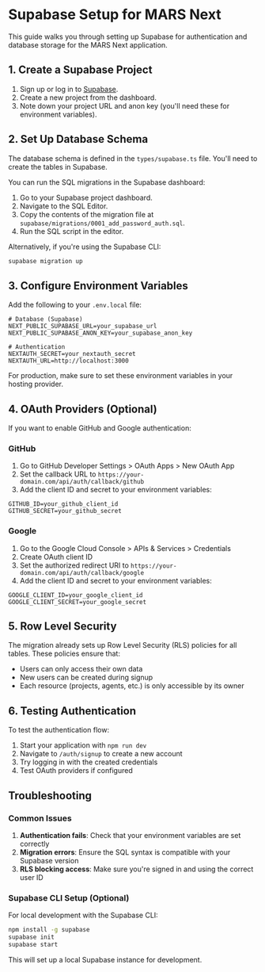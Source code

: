 # Supabase Setup for MARS Next

This guide walks you through setting up Supabase for authentication and database storage for the MARS Next application.

## 1. Create a Supabase Project

1. Sign up or log in to [Supabase](https://supabase.com/).
2. Create a new project from the dashboard.
3. Note down your project URL and anon key (you'll need these for environment variables).

## 2. Set Up Database Schema

The database schema is defined in the `types/supabase.ts` file. You'll need to create the tables in Supabase.

You can run the SQL migrations in the Supabase dashboard:

1. Go to your Supabase project dashboard.
2. Navigate to the SQL Editor.
3. Copy the contents of the migration file at `supabase/migrations/0001_add_password_auth.sql`.
4. Run the SQL script in the editor.

Alternatively, if you're using the Supabase CLI:

```bash
supabase migration up
```

## 3. Configure Environment Variables

Add the following to your `.env.local` file:

```
# Database (Supabase)
NEXT_PUBLIC_SUPABASE_URL=your_supabase_url
NEXT_PUBLIC_SUPABASE_ANON_KEY=your_supabase_anon_key

# Authentication
NEXTAUTH_SECRET=your_nextauth_secret
NEXTAUTH_URL=http://localhost:3000
```

For production, make sure to set these environment variables in your hosting provider.

## 4. OAuth Providers (Optional)

If you want to enable GitHub and Google authentication:

### GitHub

1. Go to GitHub Developer Settings > OAuth Apps > New OAuth App
2. Set the callback URL to `https://your-domain.com/api/auth/callback/github`
3. Add the client ID and secret to your environment variables:

```
GITHUB_ID=your_github_client_id
GITHUB_SECRET=your_github_secret
```

### Google

1. Go to the Google Cloud Console > APIs & Services > Credentials
2. Create OAuth client ID
3. Set the authorized redirect URI to `https://your-domain.com/api/auth/callback/google`
4. Add the client ID and secret to your environment variables:

```
GOOGLE_CLIENT_ID=your_google_client_id
GOOGLE_CLIENT_SECRET=your_google_secret
```

## 5. Row Level Security

The migration already sets up Row Level Security (RLS) policies for all tables. These policies ensure that:

- Users can only access their own data
- New users can be created during signup
- Each resource (projects, agents, etc.) is only accessible by its owner

## 6. Testing Authentication

To test the authentication flow:

1. Start your application with `npm run dev`
2. Navigate to `/auth/signup` to create a new account
3. Try logging in with the created credentials
4. Test OAuth providers if configured

## Troubleshooting

### Common Issues

1. **Authentication fails**: Check that your environment variables are set correctly
2. **Migration errors**: Ensure the SQL syntax is compatible with your Supabase version
3. **RLS blocking access**: Make sure you're signed in and using the correct user ID

### Supabase CLI Setup (Optional)

For local development with the Supabase CLI:

```bash
npm install -g supabase
supabase init
supabase start
```

This will set up a local Supabase instance for development. 